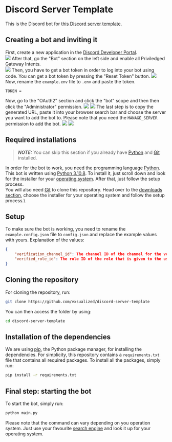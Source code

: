 # Discord Server Template
This is the Discord bot for [this Discord server template](https://discord.new/CTX2M8MF4mun).

## Creating a bot and inviting it
First, create a new application in the [Discord Developer Portal](https://discord.com/developers/applications).\
<img src="https://zip.lynix.me/u/eJzia0.png">
After that, go the "Bot" section on the left side and enable all Priviledged Gateway Intents.\
<img src="https://zip.lynix.me/u/LBYJGi.png">
Then, you have to get a bot token in order to log into your bot using code. You can get a bot token by pressing the "Reset Token" button.
<img src="https://zip.lynix.me/u/mHpyxQ.png">
Now, rename the `example.env` file to `.env` and paste the token.
```
TOKEN = 
```
Now, go to the "OAuth2" section and click the "bot" scope and then then click the "Administrator" permission.
<img src="https://zip.lynix.me/u/Jk1ZVa.png">
<img src="https://zip.lynix.me/u/OBjtfC.png">
The last step is to copy the generated URL, paste it into your browser search bar and choose the server you want to add the bot to. Please note that you need the `MANAGE_SERVER` permission to add the bot.
<img src="https://zip.lynix.me/u/krp3BO.png">
<img src="https://zip.lynix.me/u/ZPhWZ1.png">

## Required installations
> **_NOTE:_**  You can skip this section if you already have [Python](https://python.org) and [Git](https://git-scm.com) installed.

In order for the bot to work, you need the programming language [Python](https://python.org). This bot is written using [Python 3.10.8](https://www.python.org/downloads/release/python-3108). To install it, just scroll down and look for the installer for your [operating system](https://en.wikipedia.org/wiki/Operating_system). After that, just follow the setup process.\
You will also need [Git](https://git-scm.com) to clone this repository. Head over to the [downloads section](https://git-scm.com/downloads), choose the installer for your operating system and follow the setup process.\

## Setup
To make sure the bot is working, you need to rename the `example.config.json` file to `config.json` and replace the example values with yours. Explanation of the values:
```json
{
    "verification_channel_id": The channel ID of the channel for the verification message (NOT IN QUOTATION MARKS),
    "verified_role_id": The role ID of the role that is given to the user when verifying (NOT IN QUOTATION MARKS)
}
```

## Cloning the repository
For cloning the repository, run:
```bash
git clone https://github.com/vxsualized/discord-server-template
```
You can then access the folder by using:
```bash
cd discord-server-template
```

## Installation of the dependencies
We are using [pip](https://en.wikipedia.org/wiki/Pip_(package_manager)), the Python package manager, for installing the dependencies. For simplicity, this repository contains a `requirements.txt` file that contains all required packages. To install all the packages, simply run:
```bash
pip install -r requirements.txt
```

## Final step: starting the bot
To start the bot, simply run:
```bash
python main.py
```
Please note that the command can vary depending on you operation system. Just use your favourite [search engine](https://en.wikipedia.org/wiki/Search_engine) and look it up for your operating system.